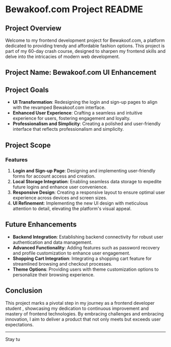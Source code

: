 # Bewakoof.com Project README

## Project Overview

Welcome to my frontend development project for Bewakoof.com, a platform dedicated to providing trendy and affordable fashion options. This project is part of my 60-day crash course, designed to sharpen my frontend skills and delve into the intricacies of modern web development.

## Project Name: Bewakoof.com UI Enhancement

## Project Goals

- **UI Transformation**: Redesigning the login and sign-up pages to align with the revamped Bewakoof.com interface.
- **Enhanced User Experience**: Crafting a seamless and intuitive experience for users, fostering engagement and loyalty.
- **Professionalism and Simplicity**: Creating a polished and user-friendly interface that reflects professionalism and simplicity.

## Project Scope

### Features
1. **Login and Sign-up Page**: Designing and implementing user-friendly forms for account access and creation.
2. **Local Storage Integration**: Enabling seamless data storage to expedite future logins and enhance user convenience.
3. **Responsive Design**: Creating a responsive layout to ensure optimal user experience across devices and screen sizes.
4. **UI Refinement**: Implementing the new UI design with meticulous attention to detail, elevating the platform's visual appeal.

## Future Enhancements
- **Backend Integration**: Establishing backend connectivity for robust user authentication and data management.
- **Advanced Functionality**: Adding features such as password recovery and profile customization to enhance user engagement.
- **Shopping Cart Integration**: Integrating a shopping cart feature for streamlined browsing and checkout processes.
- **Theme Options**: Providing users with theme customization options to personalize their browsing experience.

## Conclusion

This project marks a pivotal step in my journey as a frontend developer student , showcasing my dedication to continuous improvement and mastery of frontend technologies. By embracing challenges and embracing innovation, I aim to deliver a product that not only meets but exceeds user expectations.

---

Stay tu